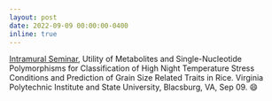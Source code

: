 ```yaml
---
layout: post
date: 2022-09-09 00:00:00-0400
inline: true
---
```

[Intramural Seminar](https://vt-ads.github.io/), Utility of Metabolites and Single-Nucleotide Polymorphisms for Classification of High Night Temperature Stress Conditions and Prediction of Grain Size Related Traits in Rice. Virginia Polytechnic Institute and State University, Blacsburg, VA, Sep 09. 😄

